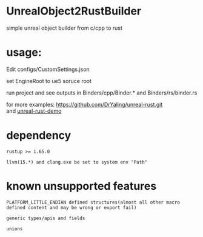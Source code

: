 # UnrealObject2RustBuilder
simple unreal object builder from c/cpp to rust

# usage:

Edit configs/CustomSettings.json

set EngineRoot to ue5 soruce root

run  project and see outputs in Binders/cpp/Binder.* and Binders/rs/binder.rs

for more examples: https://github.com/DrYaling/unreal-rust.git  
and [unreal-rust-demo](https://github.com/DrYaling/unreal-with-rust.git)  
# dependency
 
    rustup >= 1.65.0
 
    llvm(15.*) and clang.exe be set to system env "Path"
# known unsupported features

    PLATFORM_LITTLE_ENDIAN defined structures(almost all other macro defined content and may be wrong or export fail)
    
    generic types/apis and fields
    
    unions
    
  
